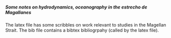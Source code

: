 ##### Some notes on hydrodynamics, oceanography in the estrecho de Magallanes

The latex file has some scribbles on work relevant to studies in the Magellan Strait. The bib file contains a bibtex bibliogrpahy (called by the latex file).
